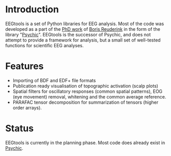 Introduction
============

EEGtools is a set of Python libraries for EEG analysis. Most of the code was
developed as a part of the [PhD work](https://github.com/downloads/breuderink/phdthesis/reuderink2011rbc.zip) of [Boris
Reuderink](http://borisreuderink.nl) in the form of the library
"[Psychic](https://github.com/breuderink/psychic)". EEGtools is the successor of
Psychic, and does not attempt to provide a framework for analysis, but a small
set of well-tested functions for scientific EEG analyses.

Features
========
- Importing of BDF and EDF+ file formats
- Publication ready visualisation of topographic activation (scalp plots)
- Spatial filters for oscillatory responses (common spatial patterns), EOG (eye
  movement) removal, whitening and the common average reference.
- PARAFAC tensor decomposition for summarization of tensors (higher order
  arrays).

Status
======
EEGtools is currently in the planning phase. Most code does already exist
in [Psychic](https://github.com/breuderink/psychic).
